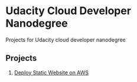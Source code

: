 # Udacity Cloud Developer Nanodegree
Projects for Udacity cloud developer nanodegree

## Projects
1. [Deploy Static Website on AWS](https://github.com/vinayakvivek/udacity-cloud-dev/tree/master/p1_deploy_static_website)
